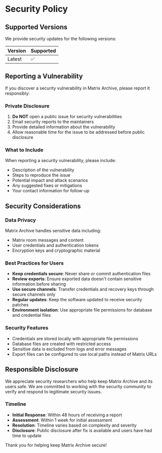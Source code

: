 # Security Policy

## Supported Versions

We provide security updates for the following versions:

| Version | Supported          |
| ------- | ------------------ |
| Latest  | :white_check_mark: |

## Reporting a Vulnerability

If you discover a security vulnerability in Matrix Archive, please report it responsibly:

### Private Disclosure

1. **Do NOT** open a public issue for security vulnerabilities
2. Email security reports to the maintainers
3. Provide detailed information about the vulnerability
4. Allow reasonable time for the issue to be addressed before public disclosure

### What to Include

When reporting a security vulnerability, please include:

- Description of the vulnerability
- Steps to reproduce the issue
- Potential impact and attack scenarios
- Any suggested fixes or mitigations
- Your contact information for follow-up

## Security Considerations

### Data Privacy

Matrix Archive handles sensitive data including:
- Matrix room messages and content
- User credentials and authentication tokens
- Encryption keys and cryptographic material

### Best Practices for Users

- **Keep credentials secure**: Never share or commit authentication files
- **Review exports**: Ensure exported data doesn't contain sensitive information before sharing
- **Use secure channels**: Transfer credentials and recovery keys through secure channels only
- **Regular updates**: Keep the software updated to receive security patches
- **Environment isolation**: Use appropriate file permissions for database and credential files

### Security Features

- Credentials are stored locally with appropriate file permissions
- Database files are created with restricted access
- Sensitive data is excluded from logs and error messages
- Export files can be configured to use local paths instead of Matrix URLs

## Responsible Disclosure

We appreciate security researchers who help keep Matrix Archive and its users safe. We are committed to working with the security community to verify and respond to legitimate security issues.

### Timeline

- **Initial Response**: Within 48 hours of receiving a report
- **Assessment**: Within 1 week for initial assessment
- **Resolution**: Timeline varies based on complexity and severity
- **Disclosure**: Public disclosure after fix is available and users have had time to update

Thank you for helping keep Matrix Archive secure!